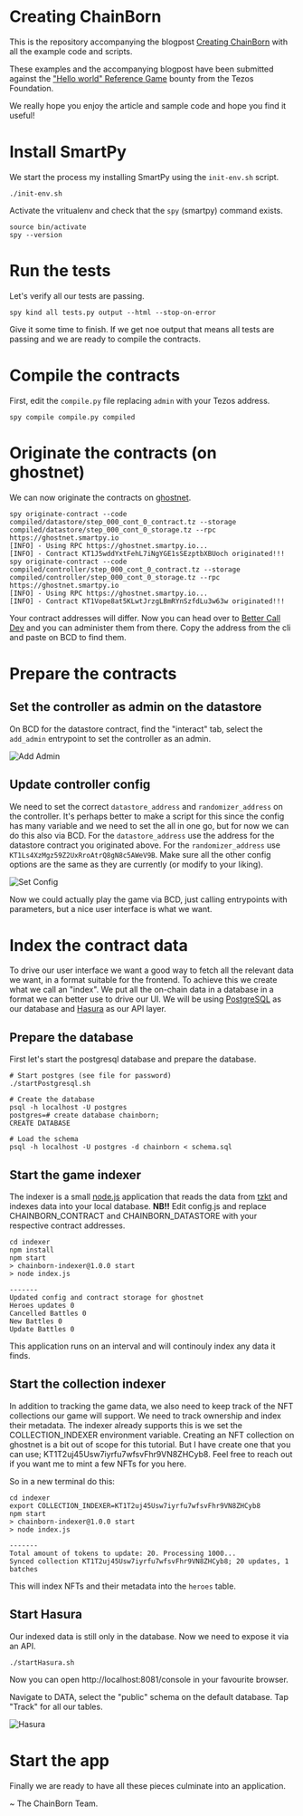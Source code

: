 # Creating ChainBorn

This is the repository accompanying the blogpost [Creating ChainBorn](https://medium.com/chainborn/creating-chainborn-fce259fde45d) with all the example code and scripts.

These examples and the accompanying blogpost have been submitted against the ["Hello world" Reference Game](https://tezos.foundation/bounty-program/) bounty from the Tezos Foundation.

We really hope you enjoy the article and sample code and hope you find it useful!

# Install SmartPy

We start the process my installing SmartPy using the `init-env.sh` script.

```
./init-env.sh
```

Activate the vritualenv and check that the `spy` (smartpy) command exists.

```
source bin/activate
spy --version
```

# Run the tests

Let's verify all our tests are passing.

```
spy kind all tests.py output --html --stop-on-error
```

Give it some time to finish. If we get noe output that means all tests are passing and we are ready to compile the contracts. 

# Compile the contracts

First, edit the `compile.py` file replacing `admin` with your Tezos address.

```
spy compile compile.py compiled
```

# Originate the contracts (on ghostnet)

We can now originate the contracts on [ghostnet](https://teztnets.xyz/).

```
spy originate-contract --code compiled/datastore/step_000_cont_0_contract.tz --storage compiled/datastore/step_000_cont_0_storage.tz --rpc https://ghostnet.smartpy.io
[INFO] - Using RPC https://ghostnet.smartpy.io...
[INFO] - Contract KT1J5wddYxtFehL7iNgYGE1sSEzptbXBUoch originated!!!
spy originate-contract --code compiled/controller/step_000_cont_0_contract.tz --storage compiled/controller/step_000_cont_0_storage.tz --rpc https://ghostnet.smartpy.io
[INFO] - Using RPC https://ghostnet.smartpy.io...
[INFO] - Contract KT1Vope8at5KLwtJrzgLBmRYnSzfdLu3w63w originated!!!
```

Your contract addresses will differ. Now you can head over to [Better Call Dev](https://better-call.dev/) and you can administer them from there. Copy the address from the cli and paste on BCD to find them.

# Prepare the contracts

## Set the controller as admin on the datastore

On BCD for the datastore contract, find the "interact" tab, select the `add_admin` entrypoint to set the controller as an admin.

![Add Admin](screenshots/add_admin.png?raw=true "Add Admin")

## Update controller config 

We need to set the correct `datastore_address` and `randomizer_address` on the controller. It's perhaps better to make a script for this since the config has many variable and we need to set the all in one go, but for now we can do this also via BCD. For the `datastore_address` use the address for the datastore contract you originated above. For the `randomizer_address` use `KT1Ls4XzMgz59Z2UxRroAtrQ8gN8c5AWeV9B`. Make sure all the other config options are the same as they are currently (or modify to your liking).

![Set Config](screenshots/set_config.png?raw=true "Set Config")

Now we could actually play the game via BCD, just calling entrypoints with parameters, but a nice user interface is what we want.

# Index the contract data

To drive our user interface we want a good way to fetch all the relevant data we want, in a format suitable for the frontend. To achieve this we create what we call an "index". We put all the on-chain data in a database in a format we can better use to drive our UI. We will be using [PostgreSQL](https://www.postgresql.org/) as our database and [Hasura](https://hasura.io/) as our API layer.

## Prepare the database

First let's start the postgresql database and prepare the database.

```
# Start postgres (see file for password)
./startPostgresql.sh

# Create the database
psql -h localhost -U postgres
postgres=# create database chainborn;
CREATE DATABASE

# Load the schema
psql -h localhost -U postgres -d chainborn < schema.sql
```

## Start the game indexer

The indexer is a small [node.js](https://nodejs.org/en/) application that reads the data from [tzkt](https://tzkt.io/) and indexes data into your local database.
**NB!!** Edit config.js and replace CHAINBORN_CONTRACT and CHAINBORN_DATASTORE with your respective contract addresses.

```
cd indexer
npm install 
npm start
> chainborn-indexer@1.0.0 start
> node index.js

-------
Updated config and contract storage for ghostnet
Heroes updates 0
Cancelled Battles 0
New Battles 0
Update Battles 0
```

This application runs on an interval and will continouly index any data it finds.

## Start the collection indexer

In addition to tracking the game data, we also need to keep track of the NFT collections our game will support. We need to track ownership and index their metadata. The indexer already supports this is we set the COLLECTION_INDEXER environment variable. Creating an NFT collection on ghostnet is a bit out of scope for this tutorial. But I have create one that you can use; KT1T2uj45Usw7iyrfu7wfsvFhr9VN8ZHCyb8. Feel free to reach out if you want me to mint a few NFTs for you here. 

So in a new terminal do this:

```
cd indexer
export COLLECTION_INDEXER=KT1T2uj45Usw7iyrfu7wfsvFhr9VN8ZHCyb8
npm start
> chainborn-indexer@1.0.0 start
> node index.js

-------
Total amount of tokens to update: 20. Processing 1000...
Synced collection KT1T2uj45Usw7iyrfu7wfsvFhr9VN8ZHCyb8; 20 updates, 1 batches
```

This will index NFTs and their metadata into the `heroes` table.

## Start Hasura

Our indexed data is still only in the database. Now we need to expose it via an API.

```
./startHasura.sh
```

Now you can open http://localhost:8081/console in your favourite browser.

Navigate to DATA, select the "public" schema on the default database. Tap "Track" for all our tables.

![Hasura](screenshots/hasura.png?raw=true "Hasura")

# Start the app

Finally we are ready to have all these pieces culminate into an application.

~ The ChainBorn Team.
